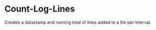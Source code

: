 Count-Log-Lines
===============

Creates a datastamp and running total of lines added to a file per interval.